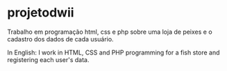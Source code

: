 # projetodwii

Trabalho em programação html, css e php sobre uma loja de peixes e o cadastro dos dados de cada usuário.

In English: I work in HTML, CSS and PHP programming for a fish store and registering each user's data.

